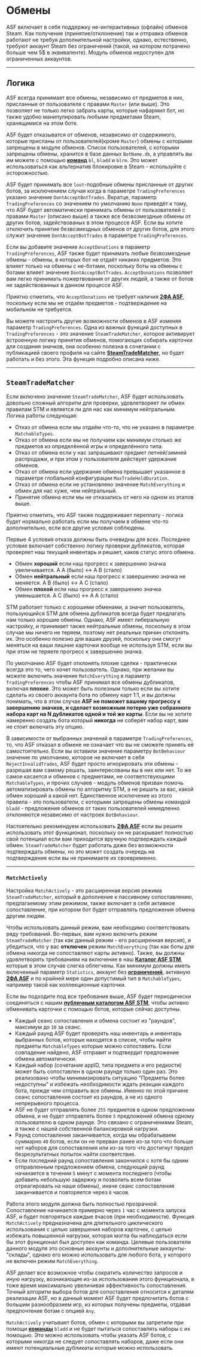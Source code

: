# Обмены

ASF включает в себя поддержку не-интерактивных (офлайн) обменов Steam. Как получение (принятие/отклонение) так и отправка обменов работают не требуя дополнительной настройки, однако, естественно, требуют аккаунт Steam без ограничений (такой, на котором потрачено больше чем 5$ в эквиваленте). Модуль обменов недоступен для ограниченных аккаунтов.

* * *

## Логика

ASF всегда принимает все обмены, независимо от предметов в них, присланные от пользователя с правами `Master` (или выше). Это позволяет не только легко забрать карты, которые нафармил бот, но также удобно манипулировать любыми предметами Steam, хранящимися на этом боте.

ASF будет отказыватся от обменов, независимо от содержимого, которые присланы от пользователей(кроме `Master`) обмены с которыми запрещены в модуле обменов. Список пользователей, с которыми запрещены обмены, хранится в базе данных `BotName.db`, а управлять вы им можете с помощью **[команд](https://github.com/JustArchiNET/ArchiSteamFarm/wiki/Commands-ru-RU)** `bl`, `bladd` и `blrm`. Это может использоваться как альтернатив блокировке в Steam - используйте с осторожностью.

ASF будет принимать все `loot`-подобные обмены присланные от других ботов, за исключением случая когда в параметре `TradingPreferences` указано значение `DontAcceptBotTrades`. Вкратце, параметр `TradingPreferences` со значением по умолчанию `None` приведёт к тому, что ASF будет автоматически принимать обмены от пользователей с правами `Master` (описано выше) а также все безвозмездные обмены от других ботов, задействованых в этом процессе ASF. Если вы хотите отключить принятие безвозмездных обменов от других ботов, для этого служит значение `DontAcceptBotTrades` в параметре `TradingPreferences`.

Если вы добавите значение `AcceptDonations` в параметр `TradingPreferences`, ASF также будет принимать любые безвозмездные обмены - обмены, в которых бот не отдаёт никаких предметов. Это влияет только на обмены с не-ботами, поскольку боты на обмены с ботами влияет значение `DontAcceptBotTrades`. `AcceptDonations` позволяет вам легко принимать пожертвования от других людей, а также от ботов не задействованных в данном процессе ASF.

Приятно отметить, что `AcceptDonations` не требует наличия **[2ФА ASF](https://github.com/JustArchiNET/ArchiSteamFarm/wiki/Two-factor-authentication-ru-RU)**, поскольку если мы не отдаём предметов - подтверждение на мобильном не требуется.

Вы можете настроить другие возможности обменов в ASF изменяя параметр `TradingPreferences`. Одна из важных функций доступных в `TradingPreferences` - это значение `SteamTradeMatcher`, которое активирует встроенную логику принятия обменов, помогающих собирать карточки для создания значков, она особенно полезна в сочетании с публикацией своего профиля на сайте **[SteamTradeMatcher](https://www.steamtradematcher.com)**, но будет работать и без этого. Эта функция подробно описана ниже.

* * *

## `SteamTradeMatcher`

Если включено значение `SteamTradeMatcher`, ASF будет использовать довольно сложный алгоритм для проверки, удовлетворяет ли обмен правилам STM и является ли для нас как минимум нейтральным. Логика работы следующая:

- Отказ от обмена если мы отдаём что-то, что не указано в параметре `MatchableTypes`.
- Отказ от обмена если мы не получаем как минимум столько же предметов из определённой игры и определённого типа.
- Отказ от обмена если у нас запрашивают предмет летней/зимней распродажи, и при этом у пользователя действует удержание обменов.
- Отказ от обмена если удержание обмена превышает указанное в параметре глобальной конфигурации `MaxTradeHoldDuration`.
- Отказ от обмена если не установлено значение `MatchEverything` и обмен для нас хуже, чем нейтральный.
- Принятие обмена если мы не отказались от него на одном из этапов выше.

Приятно отметить, что ASF также поддерживает переплату - логика будет нормально работать если мы получаем в обмене что-то дополнительно, если все другие условия соблюдены.

Первые 4 условия отказа должны быть очевидны для всех. Последнее условие включает собственно логику проверки дубликатов, которая проверяет наш текущий инвентарь и решает, каков статус этого обмена.

- Обмен **хороший** если наш прогресс к завершению значка увеличивается. A A (было) <-> A B (стало)
- Обмен **нейтральный** если наш прогресс к завершению значка не меняется. A B (было) <-> A C (стало)
- Обмен **плохой** если наш прогресс к завершению значка уменьшается. A C (было) <-> A A (стало)

STM работает только с хорошими обменами, а значит пользователь, пользующийся STM для обмена дубликатов всегда будет предлагать нам только хорошие обмены. Однако, ASF имеет либеральную настройку, и принимает также нейтральные обмены, поскольку в этом случае мы ничего не теряем, поэтому нет реальных причин отклонять их. Это особенно полезно для ваших друзей, поскольку они смогут меняться на ваши лишние карточки вообще не используя STM, если вы при этом не теряете прогресс к завершению значка.

По умолчанию ASF будет отклонять плохие сделки - практически всегда это то, чего хочет пользователь. Однако, при желании вы можете включить значение `MatchEverything` в параметр `TradingPreferences` чтобы ASF принимал все обмены дубликатов, включая **плохие**. Это может быть полезным только если вы хотите сделать из своего аккаунта бота по обмену карт 1:1, и вы должны понимать, что в этом случае **ASF не поможет вашему прогрессу к завершению значков, и сделает возможным потерю уже собранного набора карт на N дубликатов одной и той же карты**. Если вы не хотите намеренно создать бота который **никогда** не соберёт набор карт, вам не стоит включать эту опцию.

В зависимости от выбранных значений в параметре `TradingPreferences`, то, что ASF отказал в обмене не означает что вы не сможете принять её самостоятельно. Если вы оставили значение параметру `BotBehaviour` значение по умолчанию, которое не включает в себя `RejectInvalidTrades`, ASF будет просто игнорировать эти обмены - разрешая вам самому решать, заинтересованы вы в них или нет. То же самое касается и обменов с предметами, не соответствующими `MatchableTypes`, и прочих случаев - модуль обменов призван помочь автоматизировать обмены по алгоритму STM, а не решать за вас, какой обмен хороший а какой нет. Единственное исключение из этого правила - это пользователи, с которыми запрещены обмены командой `bladd` - предложения обменов от таких пользователей немедленно отклоняются независимо от настроек `BotBehaviour`.

Настоятельно рекомендуем использовать **[2ФА ASF](https://github.com/JustArchiNET/ArchiSteamFarm/wiki/Two-factor-authentication-ru-RU)** если вы решите использовать этот функционал, поскольку он не раскрывает полностью свой потенциал если вам приходится вручную подтверждать каждый обмен. `SteamTradeMatcher` будет работать даже без возможности подтверждать обмены, но это может создать очередь на подтверждение если вы не принимаете их своевременно.

* * *

### `MatchActively`

Настройка `MatchActively` - это расширенная версия режима `SteamTradeMatcher`, который в дополнение к пассивному сопоставлению, предлагаемому этим режимом, также включает в себя активное сопоставление, при котором бот будет отправлять предложения обмена другим людям.

Чтобы использовать данный режим, вам необходимо соответствовать ряду требований. Во-первых, вам нужно включить режим `SteamTradeMatcher` (так как данный режим - его расширенная версия), и убедиться, что у вас **отключен** режим `MatchEverything` (так как боты для обмена никогда не сопоставляют карты активно). Также, вы должны удовлетворять требованиям на включение в наш **[Каталог ASF STM](https://github.com/JustArchiNET/ArchiSteamFarm/wiki/Statistics-ru-RU#user-content-Текущая-версия-политики-конфиденциальности)**, которые в этом случае слегка облегчены. Как минимум должны иметь включенный параметр `Statistics`, аккаунт без **[ограничений](https://support.steampowered.com/kb_article.php?ref=3330-IAGK-7663)**, активную **[2ФА ASF](https://github.com/JustArchiNET/ArchiSteamFarm/wiki/Two-factor-authentication-ru-RU#user-content-2ФА-asf)** и по крайней мере один допустимый тип в `MatchableTypes`, например такой как коллекционные карточки.

Если вы подходите под все требования выше, ASF будет периодически соединяться с нашим **[публичным каталогом ASF STM](github.com/JustArchiNET/ArchiSteamFarm/wiki/Statistics-ru-RU#user-content-Публичный-каталог-asf-stm)**, чтобы активно обменивать карточки с помощью ботов, которые сейчас доступны.

- Каждый сеанс сопоставления и обмена состоит из "раундов", максимум до `10` за сеанс.
- Каждый раунд ASF будет проверять наш инвентарь и инвентарь выбранных ботов, которые находятся в списке, чтобы найти предметы `MatchableTypes` которые можно сопоставить. Если совпадение найдено, ASF отправит и подтвердит предложение обмена автоматически.
- Каждый набор (сочетание appID, типа предмета и его редкости) может быть сопоставлен в одном раунде только один раз. Это реализовано чтобы минимизировать ситуацию "Предметы более недоступны" и избежать необходимости ждать реакции каждого бота, прежде чем отправить все обмены. Именно по этой причине сеанс сопоставления состоит из раундов, а не из одного непрерывного процесса.
- ASF не будет отправлять более `255` предметов в одном предложении обмена, и не будет отправлять более `5` предложений обмена одному пользователю в одном раунде. Это связано с ограничениями Steam, а также с нашей собственной балансировкой нагрузки.
- Раунд сопоставления заканчивается, когда мы обрабатываем суммарно `40` ботов, если он не прерван ранее из-за того что больше нет наборов для сопоставления или из-за того что достигнут предел безрезультатных попыток найти соответствие.
- Если последний раунд сопоставления закончился с хотя бы одним отправленным предложением обмена, следующий раунд начинается в течении `5` минут с момента последнего (чтобы добавить небольшую задержку и позволить всем ботам отреагировать на наши обмены), иначе сеанс сопоставления заканчивается и повторяется через `8` часов.

Работа этого модуля должна быть полностью прозрачной. Сопоставление начинается примерно через `1` час с момента запуска ASF, и будет повторяться каждые `8`часов (при необходимости). Функция `MatchActively` предназначена для длительного циклического использования с целью завершения наборов карточек, с целью избежать повышенной нагрузки, которая могла бы наблюдаться если бы этот функционал был доступен как команда. Целевые пользователи данного модуля это основные аккаунты и дополнительные аккаунты-"склады", однако его можно использовать для любого бота, у которого не включен режим `MatchEverything`.

ASF делает все возможное чтобы сократить количество запросов и иную нагрузку, возникающие из-за использования этого функционала, в тоже время максимально увеличивая эффективность сопоставления. Точный алгоритм выбора ботов для сопоставления относится к деталям реализации ASF, но в данный момент ASF будет предпочитать ботов с большим разнообразием игр, из которых получены предметы, отдавая предпочтение ботам с опцией `Any`.

`MatchActively` учитывает ботов, обмен с которыми вы запретили при помощи **[команды](https://github.com/JustArchiNET/ArchiSteamFarm/wiki/Commands-ru-RU)** `bladd` и не будет пытаться сопоставлять наборы с их помощью. Это можно использовать чтобы указать ASF ботов, с которыми никогда не следует сопоставлять наборов, даже если они имеют потенциальные дубликаты которые можно использовать.